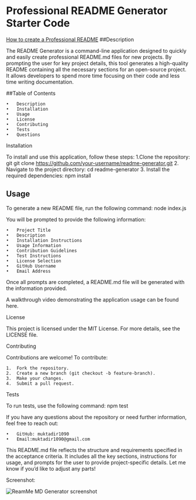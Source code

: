 # Professional README Generator Starter Code

[How to create a Professional README](https://coding-boot-camp.github.io/full-stack/github/professional-readme-guide)
##Description

The README Generator is a command-line application designed to quickly and easily create professional README.md files for new projects. By prompting the user for key project details, this tool generates a high-quality README containing all the necessary sections for an open-source project. It allows developers to spend more time focusing on their code and less time writing documentation.

##Table of Contents

	•	Description
	•	Installation
	•	Usage
	•	License
	•	Contributing
	•	Tests
	•	Questions

Installation

To install and use this application, follow these steps:
1.Clone the repository:
git git clone https://github.com/your-username/readme-generator.git
	2.	Navigate to the project directory:
 cd readme-generator
 	3.	Install the required dependencies:
  npm install

 ## Usage

To generate a new README file, run the following command:
node index.js

You will be prompted to provide the following information:

	•	Project Title
	•	Description
	•	Installation Instructions
	•	Usage Information
	•	Contribution Guidelines
	•	Test Instructions
	•	License Selection
	•	GitHub Username
	•	Email Address

Once all prompts are completed, a README.md file will be generated with the information provided.

A walkthrough video demonstrating the application usage can be found here.

License

This project is licensed under the MIT License.
For more details, see the LICENSE file.

Contributing

Contributions are welcome! To contribute:

	1.	Fork the repository.
	2.	Create a new branch (git checkout -b feature-branch).
	3.	Make your changes.
	4.	Submit a pull request.

Tests

To run tests, use the following command:
npm test

If you have any questions about the repository or need further information, feel free to reach out:

	•	GitHub: muktadir1090
	•	Email:muktadir1090@gmail.com

This README.md file reflects the structure and requirements specified in the acceptance criteria. It includes all the key sections, instructions for usage, and prompts for the user to provide project-specific details. Let me know if you’d like to adjust any parts!

Screenshot:

![ReamMe MD Generator screenshot](https://github.com/user-attachments/assets/8c47ff1f-7b03-47d6-9a38-04d622356aec)
